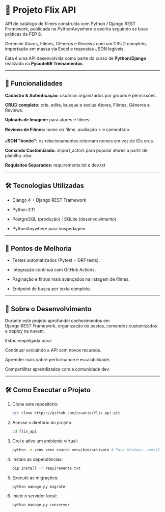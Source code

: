 # 🍿 Projeto Flix API

API de catálogo de filmes construída com Python / Django REST Framework, publicada na PythonAnywhere e escrita seguindo as boas práticas da PEP 8.

Gerencie Atores, Filmes, Gêneros e Reviews com um CRUD completo, importação em massa via Excel e respostas JSON legíveis.

Esta é uma API desenvolvida como parte do curso de **Python/Django** realizado na **PycodeBR Treinamentos**. 

---

## 🚀 Funcionalidades

**Cadastro & Autenticação:** usuários organizados por grupos e permissões.

**CRUD completo:** crie, edite, busque e exclua Atores, Filmes, Gêneros e Reviews.

**Uploads de Imagem:** para atores e filmes

**Reviews de Filmes:** nome do filme, avaliação ⭐ e comentário.

**JSON "bonito":** os relacionamentos retornam nomes em vez de IDs crus.

**Comando Customizado:** import_actors para popular atores a partir de planilha .xlsx.

**Requisitos Separados:** requirements.txt e dev.txt

---

## 🛠️ Tecnologias Utilizadas

- Django 4 + Django REST Framework

- Python 3.11

- PostgreSQL (produção) | SQLite (desenvolvimento)

- PythonAnywhere para hospedagem

---

## 🌟 Pontos de Melhoria

- Testes automatizados (Pytest + DRF tests).

- Integração contínua com GitHub Actions.

- Paginação e filtros mais avançados na listagem de filmes.

- Endpoint de busca por texto completo.

---

## 📖 Sobre o Desenvolvimento

Durante este projeto aprofundei conhecimentos em Django REST Framework, organização de pastas, comandos customizados e deploy na nuvem.

Estou empolgada para:

Continuar evoluindo a API com novos recursos.

Aprender mais sobre performance e escalabilidade.

Compartilhar aprendizados com a comunidade dev.

---

## 🛠️ Como Executar o Projeto

1. Clone este repositório:
   ```bash
   git clone https://github.com/usuario/flix_api.git
2. Acesse o diretório do projeto:
   ```bash
   cd flix_api
3. Crei e ative um ambiente virtual:
   ```bash
   python -m venv venv source venv/bin/activate # Para Windows: venv\Scripts\activate
4. Instale as dependências:
   ```bash
   pip install -r requirements.txt
5. Execute as migrações:
   ```bash
   python manage.py migrate
6. Inicie o servidor local:
   ```bash
   python manage.py runserver

